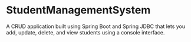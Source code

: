 # StudentManagementSystem
A CRUD application built using Spring Boot and Spring JDBC that lets you add, update, delete, and view students using a console interface.
